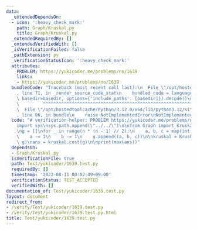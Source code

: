 ```yaml
---
data:
  _extendedDependsOn:
  - icon: ':heavy_check_mark:'
    path: Graph/Kruskal.py
    title: Graph/Kruskal.py
  _extendedRequiredBy: []
  _extendedVerifiedWith: []
  _isVerificationFailed: false
  _pathExtension: py
  _verificationStatusIcon: ':heavy_check_mark:'
  attributes:
    PROBLEM: https://yukicoder.me/problems/no/1639
    links:
    - https://yukicoder.me/problems/no/1639
  bundledCode: "Traceback (most recent call last):\n  File \"/opt/hostedtoolcache/Python/3.12.0/x64/lib/python3.12/site-packages/onlinejudge_verify/documentation/build.py\"\
    , line 71, in _render_source_code_stat\n    bundled_code = language.bundle(stat.path,\
    \ basedir=basedir, options={'include_paths': [basedir]}).decode()\n          \
    \         ^^^^^^^^^^^^^^^^^^^^^^^^^^^^^^^^^^^^^^^^^^^^^^^^^^^^^^^^^^^^^^^^^^^^^^^^^^^^^^^^^\n\
    \  File \"/opt/hostedtoolcache/Python/3.12.0/x64/lib/python3.12/site-packages/onlinejudge_verify/languages/python.py\"\
    , line 96, in bundle\n    raise NotImplementedError\nNotImplementedError\n"
  code: "# verification-helper: PROBLEM https://yukicoder.me/problems/no/1639\n\n\
    import sys\nsys.path.append(\"../../\")\n\nfrom Graph import Kruskal\n\nn = int(input())\n\
    \ng = []\nfor _ in range(n * (n - 1) // 2):\n    a, b, c = map(int, input().split())\n\
    \    a -= 1\n    b -= 1\n    g.append((a, b, c))\n\nkruskal = Kruskal.Kruskal(n,\
    \ g)\nans = kruskal.cost(g)\n\nprint(max(ans))"
  dependsOn:
  - Graph/Kruskal.py
  isVerificationFile: true
  path: Test/yukicoder/1639.test.py
  requiredBy: []
  timestamp: '2022-08-11 00:02:49+09:00'
  verificationStatus: TEST_ACCEPTED
  verifiedWith: []
documentation_of: Test/yukicoder/1639.test.py
layout: document
redirect_from:
- /verify/Test/yukicoder/1639.test.py
- /verify/Test/yukicoder/1639.test.py.html
title: Test/yukicoder/1639.test.py
---
```

